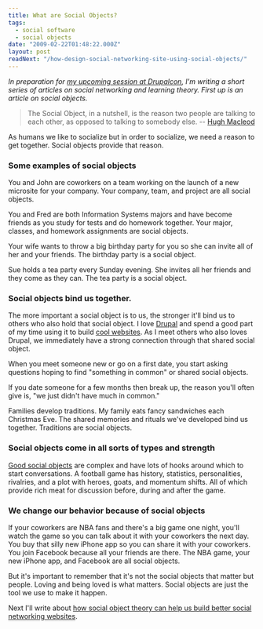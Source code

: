 ```yaml
---
title: What are Social Objects?
tags:
  - social software
  - social objects
date: "2009-02-22T01:48:22.000Z"
layout: post
readNext: "/how-design-social-networking-site-using-social-objects/"
---
```


*In preparation for [my upcoming session at Drupalcon][0], I'm writing a short series of articles on social networking and learning theory. First up is an article on social objects.*

>The Social Object, in a nutshell, is the reason two people are talking to each other, as opposed to talking to somebody else.
-- [Hugh Macleod][1]

As humans we like to socialize but in order to socialize, we need a reason to get together. Social objects provide that reason.

### Some examples of social objects

 You and John are coworkers on a team working on the launch of a new microsite for your company. Your company, team, and project are all social objects.

You and Fred are both Information Systems majors and have become friends as you study for tests and do homework together. Your major, classes, and homework assignments are social objects.

Your wife wants to throw a big birthday party for you so she can invite all of her and your friends. The birthday party is a social object.

Sue holds a tea party every Sunday evening. She invites all her friends and they come as they can. The tea party is a social object.

### Social objects bind us together.
The more important a social object is to us, the stronger it'll bind us to others who also hold that social object. I love [Drupal][2] and spend a good part of my time using it to build [cool websites][3]. As I meet others who also loves Drupal, we immediately have a strong connection through that shared social object.

When you meet someone new or go on a first date, you start asking questions hoping to find "something in common" or shared social objects.

If you date someone for a few months then break up, the reason you'll often give is, "we just didn't have much in common."

Families develop traditions. My family eats fancy sandwiches each Christmas Eve. The shared memories and rituals we've developed bind us together. Traditions are social objects.

### Social objects come in all sorts of types and strength
[Good social objects][4] are complex and have lots of hooks around which to start conversations. A football game has history, statistics, personalities, rivalries, and a plot with heroes, goats, and momentum shifts. All of which provide rich meat for discussion before, during and after the game.

### We change our behavior because of social objects
If your coworkers are NBA fans and there's a big game one night, you'll watch the game so you can talk about it with your coworkers the next day. You buy that silly new iPhone app so you can share it with your coworkers. You join Facebook because all your friends are there. The NBA game, your new iPhone app, and Facebook are all social objects.

But it's important to remember that it's not the social objects that matter but people. Loving and being loved is what matters. Social objects are just the tool we use to make it happen.

Next I'll write about [how social object theory can help us build better social networking websites][5].


[0]: http://dc2009.drupalcon.org/session/building-advanced-social-networks-large-us-university.html
[1]: http://www.gapingvoid.com/Moveable_Type/archives/004390.html
[2]: http://drupal.org
[3]: https://island.byu.edu
[4]: http://www.zengestrom.com/blog/2007/08/what-makes-a-go.html
[5]: /how-design-social-networking-site-using-social-objects
